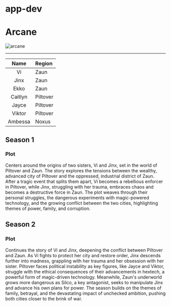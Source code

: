 # app-dev

# **Arcane**
![arcane](https://github.com/user-attachments/assets/8df76d61-2946-42d5-aeb3-8308866fc5e9)

_____________________________

| **Name**    |**Region**   |
|    :----:   | :---        |
| Vi          | Zaun        |
| Jinx        | Zaun        |
| Ekko        | Zaun        |
| Caitlyn     | Piltover    |
| Jayce       | Piltover    |
| Viktor      | Piltover    |
| Ambessa     | Noxus       |

## Season 1
### Plot
Centers around the origins of two sisters, Vi and Jinx, set in the world of Piltover and Zaun. The story explores the tensions between the wealthy, advanced city of Piltover and the oppressed, industrial district of Zaun. After a tragic event that splits them apart, Vi becomes a rebellious enforcer in Piltover, while Jinx, struggling with her trauma, embraces chaos and becomes a destructive force in Zaun. The plot weaves through their personal struggles, the dangerous experiments with magic-powered technology, and the growing conflict between the two cities, highlighting themes of power, family, and corruption.

## Season 2
### Plot
Continues the story of Vi and Jinx, deepening the conflict between Piltover and Zaun. As Vi fights to protect her city and restore order, Jinx descends further into madness, grappling with her trauma and her obsession with her sister. Piltover faces political instability as key figures, like Jayce and Viktor, struggle with the ethical consequences of their advancements in hextech, a powerful form of magic-driven technology. Meanwhile, Zaun's underworld grows more dangerous as Silco, a key antagonist, seeks to manipulate Jinx and advance his own plans for power. The season builds on the themes of family, betrayal, and the devastating impact of unchecked ambition, pushing both cities closer to the brink of war.










